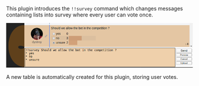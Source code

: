 
This plugin introduces the `!!survey` command which changes messages containing lists into survey where every user can vote once.

![survey](doc/survey-edit.png)

A new table is automatically created for this plugin, storing user votes.
